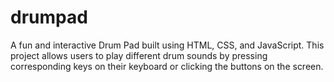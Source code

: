 # drumpad
A fun and interactive Drum Pad built using HTML, CSS, and JavaScript. This project allows users to play different drum sounds by pressing corresponding keys on their keyboard or clicking the buttons on the screen.
